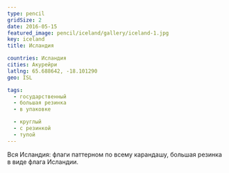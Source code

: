 ```yaml
---
type: pencil
gridSize: 2
date: 2016-05-15
featured_image: pencil/iceland/gallery/iceland-1.jpg
key: iceland
title: Исландия

countries: Исландия
cities: Акурейри
latlng: 65.688642, -18.101290
geo: ISL

tags:
  - государственный
  - большая резинка
  - в упаковке

  - круглый
  - с резинкой
  - тупой
---
```


Вся Исландия: флаги паттерном по всему карандашу, большая резинка в виде флага Исландии.
